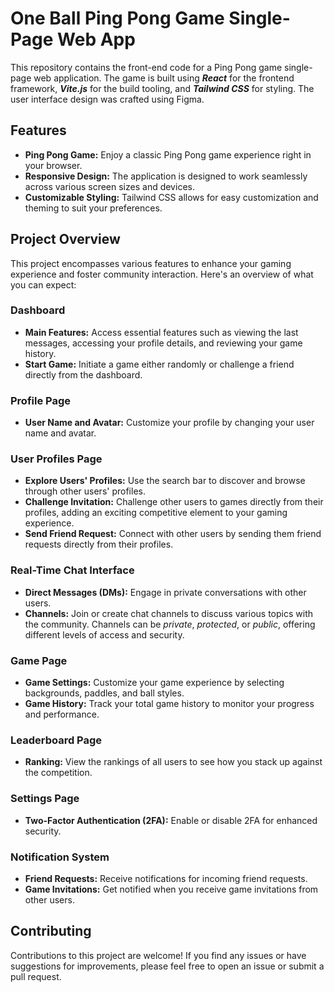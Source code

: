# One Ball Ping Pong Game Single-Page Web App

This repository contains the front-end code for a Ping Pong game single-page web application. 
The game is built using ***React*** for the frontend framework, ***Vite.js*** for the build tooling, 
and ***Tailwind CSS*** for styling. 
The user interface design was crafted using Figma.

## Features
- **Ping Pong Game:** Enjoy a classic Ping Pong game experience right in your browser.
- **Responsive Design:** The application is designed to work seamlessly across various screen sizes and devices.
- **Customizable Styling:** Tailwind CSS allows for easy customization and theming to suit your preferences.

## Project Overview
This project encompasses various features to enhance your gaming experience and foster community interaction. 
Here's an overview of what you can expect:

### Dashboard
- **Main Features:** Access essential features such as viewing the last messages, accessing your profile details, and reviewing your game history.
- **Start Game:** Initiate a game either randomly or challenge a friend directly from the dashboard.

### Profile Page
- **User Name and Avatar:** Customize your profile by changing your user name and avatar.

### User Profiles Page
- **Explore Users' Profiles:** Use the search bar to discover and browse through other users' profiles.
- **Challenge Invitation:** Challenge other users to games directly from their profiles, adding an exciting competitive element to your gaming experience.
- **Send Friend Request:** Connect with other users by sending them friend requests directly from their profiles.

### Real-Time Chat Interface
- **Direct Messages (DMs):** Engage in private conversations with other users.
- **Channels:** Join or create chat channels to discuss various topics with the community. Channels can be *private*, *protected*, or *public*, offering different levels of access and security.

### Game Page
- **Game Settings:** Customize your game experience by selecting backgrounds, paddles, and ball styles.
- **Game History:** Track your total game history to monitor your progress and performance.

### Leaderboard Page
- **Ranking:** View the rankings of all users to see how you stack up against the competition.

### Settings Page
- **Two-Factor Authentication (2FA):** Enable or disable 2FA for enhanced security.

### Notification System

- **Friend Requests:** Receive notifications for incoming friend requests.
- **Game Invitations:** Get notified when you receive game invitations from other users.

## Contributing
Contributions to this project are welcome! 
If you find any issues or have suggestions for improvements, 
please feel free to open an issue or submit a pull request.

